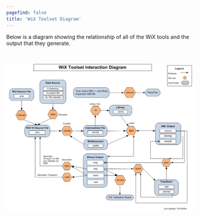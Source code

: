 ```yaml
---
pagefind: false
title: 'WiX Toolset Diagram'
---
```


Below is a diagram showing the relationship of all of the WiX tools and the output that they generate.

&nbsp;

![WiX Toolset Diagram](../content/wix_toolset_diagram.png)
